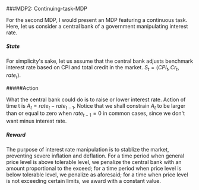 ###MDP2: Continuing-task-MDP

For the second MDP, I would present an MDP featuring a continuous task. Here, let us consider a central bank of a government manipulating interest rate.

##### State

For simplicity's sake, let us assume that the central bank adjusts benchmark interest rate based on CPI and total credit in the market. $S_t = (CPI_t, Cr_t, rate_t)$.

#####Action

What the central bank could do is to raise or lower interest rate. Action of time t is $A_t = rate_t - rate_{t-1}$. Notice that we shall constrain $A_t$ to be larger than or equal to zero when $rate_{t-1} = 0$ in common cases, since we don't want minus interest rate.

##### Reward

The purpose of interest rate manipulation is to stablize the market, preventing severe inflation and deflation. For a time period when general price level is above tolerable level, we penalize the central bank with an amount proportional to the exceed; for a time period when price level is below tolerable level, we penalize as aforesaid; for a time when price level is not exceeding certain limits, we award with a constant value.